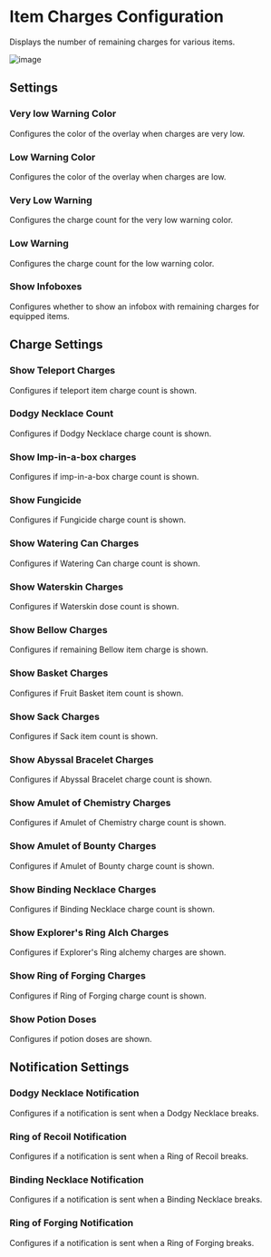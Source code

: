# Item Charges Configuration

Displays the number of remaining charges for various items.

![image](https://raw.githubusercontent.com/runelite/wiki/master/img/Item-Charges-overlay.png)
## Settings

### Very low Warning Color

Configures the color of the overlay when charges are very low.

### Low Warning Color

Configures the color of the overlay when charges are low.

### Very Low Warning

Configures the charge count for the very low warning color.

### Low Warning

Configures the charge count for the low warning color.

### Show Infoboxes

Configures whether to show an infobox with remaining charges for equipped items.

## Charge Settings

### Show Teleport Charges

Configures if teleport item charge count is shown.

### Dodgy Necklace Count

Configures if Dodgy Necklace charge count is shown.

### Show Imp-in-a-box charges

Configures if imp-in-a-box charge count is shown.

### Show Fungicide 

Configures if Fungicide charge count is shown.

### Show Watering Can Charges

Configures if Watering Can charge count is shown.

### Show Waterskin Charges

Configures if Waterskin dose count is shown.

### Show Bellow Charges

Configures if remaining Bellow item charge is shown.

### Show Basket Charges

Configures if Fruit Basket item count is shown.

### Show Sack Charges

Configures if Sack item count is shown.

### Show Abyssal Bracelet Charges

Configures if Abyssal Bracelet charge count is shown.

### Show Amulet of Chemistry Charges

Configures if Amulet of Chemistry charge count is shown.

### Show Amulet of Bounty Charges

Configures if Amulet of Bounty charge count is shown.

### Show Binding Necklace Charges

Configures if Binding Necklace charge count is shown.

### Show Explorer's Ring Alch Charges

Configures if Explorer's Ring alchemy charges are shown.

### Show Ring of Forging Charges

Configures if Ring of Forging charge count is shown.

### Show Potion Doses

Configures if potion doses are shown.

## Notification Settings

### Dodgy Necklace Notification

Configures if a notification is sent when a Dodgy Necklace breaks.

### Ring of Recoil Notification

Configures if a notification is sent when a Ring of Recoil breaks.

### Binding Necklace Notification

Configures if a notification is sent when a Binding Necklace breaks.

### Ring of Forging Notification

Configures if a notification is sent when a Ring of Forging breaks.